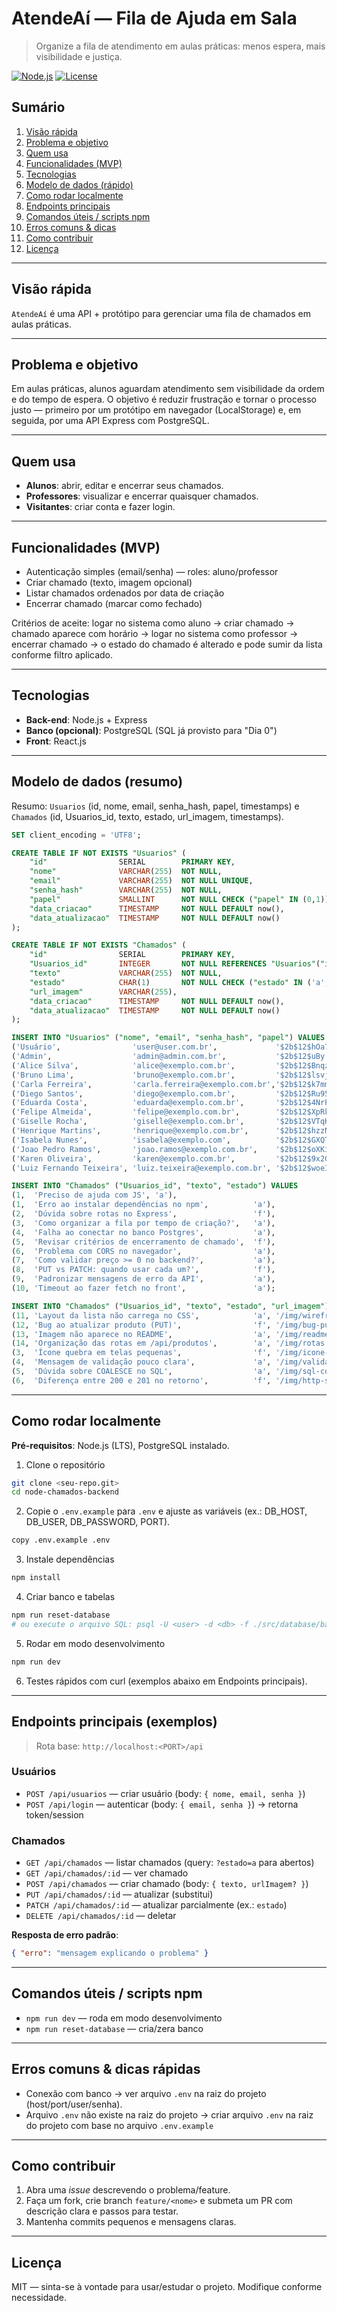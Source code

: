 # AtendeAí — Fila de Ajuda em Sala

> Organize a fila de atendimento em aulas práticas: menos espera, mais visibilidade e justiça.

[![Node.js](https://img.shields.io/badge/node-%3E%3D16-green)](#) [![License](https://img.shields.io/badge/license-MIT-blue)](#)

## Sumário

1. [Visão rápida](#visão-rápida)
2. [Problema e objetivo](#problema-e-objetivo)
3. [Quem usa](#quem-usa)
4. [Funcionalidades (MVP)](#funcionalidades-mvp)
5. [Tecnologias](#tecnologias)
6. [Modelo de dados (rápido)](#modelo-de-dados-rápido)
7. [Como rodar localmente](#como-rodar-localmente)
8. [Endpoints principais](#endpoints-principais)
9. [Comandos úteis / scripts npm](#comandos-úteis--scripts-npm)
10. [Erros comuns & dicas](#erros-comuns--dicas)
11. [Como contribuir](#como-contribuir)
12. [Licença](#licença)

---

## Visão rápida

`AtendeAí` é uma API + protótipo para gerenciar uma fila de chamados em aulas práticas.

---

## Problema e objetivo

Em aulas práticas, alunos aguardam atendimento sem visibilidade da ordem e do tempo de espera. O objetivo é reduzir frustração e tornar o processo justo — primeiro por um protótipo em navegador (LocalStorage) e, em seguida, por uma API Express com PostgreSQL.

---

## Quem usa

* **Alunos**: abrir, editar e encerrar seus chamados.
* **Professores**: visualizar e encerrar quaisquer chamados.
* **Visitantes**: criar conta e fazer login.

---

## Funcionalidades (MVP)

* Autenticação simples (email/senha) — roles: aluno/professor
* Criar chamado (texto, imagem opcional)
* Listar chamados ordenados por data de criação
* Encerrar chamado (marcar como fechado)

Critérios de aceite: logar no sistema como aluno → criar chamado → chamado aparece com horário → logar no sistema como professor → encerrar chamado → o estado do chamado é alterado e pode sumir da lista conforme filtro aplicado.

---

## Tecnologias

* **Back-end**: Node.js + Express
* **Banco (opcional)**: PostgreSQL (SQL já provisto para "Dia 0")
* **Front**: React.js

---

## Modelo de dados (resumo)

Resumo: `Usuarios` (id, nome, email, senha_hash, papel, timestamps) e `Chamados` (id, Usuarios_id, texto, estado, url_imagem, timestamps).

``` SQL
SET client_encoding = 'UTF8';

CREATE TABLE IF NOT EXISTS "Usuarios" (
    "id"                SERIAL        PRIMARY KEY,
    "nome"              VARCHAR(255)  NOT NULL,
    "email"             VARCHAR(255)  NOT NULL UNIQUE,
    "senha_hash"        VARCHAR(255)  NOT NULL,
    "papel"             SMALLINT      NOT NULL CHECK ("papel" IN (0,1)),
    "data_criacao"      TIMESTAMP     NOT NULL DEFAULT now(),
    "data_atualizacao"  TIMESTAMP     NOT NULL DEFAULT now()
);

CREATE TABLE IF NOT EXISTS "Chamados" (
    "id"                SERIAL        PRIMARY KEY,
    "Usuarios_id"       INTEGER       NOT NULL REFERENCES "Usuarios"("id"),
    "texto"             VARCHAR(255)  NOT NULL,
    "estado"            CHAR(1)       NOT NULL CHECK ("estado" IN ('a','f')),
    "url_imagem"        VARCHAR(255),
    "data_criacao"      TIMESTAMP     NOT NULL DEFAULT now(),
    "data_atualizacao"  TIMESTAMP     NOT NULL DEFAULT now()
);

INSERT INTO "Usuarios" ("nome", "email", "senha_hash", "papel") VALUES
('Usuário',                'user@user.com.br',             '$2b$12$hOa7C35BZpDh7kJYoCld9YbLRMsvIkVzvr3LMBDHT46/Kpx7/aEzW', 0),
('Admin',                  'admin@admin.com.br',           '$2b$12$uBy.SQ6EAxn/o/clzQHi.ydZM.v4sM78Rnd/DgwpLyGhkQltSy6n0', 1),
('Alice Silva',            'alice@exemplo.com.br',         '$2b$12$Bnqzpx4w6TaRk8ck5bHtrVmtKV/OmjJ/qWWqBPmKhSZ0aSgKvSOAj', 0),
('Bruno Lima',             'bruno@exemplo.com.br',         '$2b$12$lsvj7q7QCfCriYUh/UeagGUVtGiYCwMat4J5bnP.u7rb9hjp55rdL', 0),
('Carla Ferreira',         'carla.ferreira@exemplo.com.br','$2b$12$k7mmguOilastEwMXekVTw3v5Vt/2JGG53GmVocr0i7ZhlkFKrde1M', 1),
('Diego Santos',           'diego@exemplo.com.br',         '$2b$12$Ru95WQEgzFqBOfyAG34/6Nppels6CUKoe1ma7urinZiZLQbNCZEj9', 0),
('Eduarda Costa',          'eduarda@exemplo.com.br',       '$2b$12$4NrPZt6yNJEPQO2ApaF04kD7CY.LV9XWRQTBPF6KwSE39YcChbBKF', 0),
('Felipe Almeida',         'felipe@exemplo.com.br',        '$2b$12$XpRkEBpxXukNijvqNnyy.SQxJ3.olhNnK.1aT.Yl5d2JYp89dGINg', 0),
('Giselle Rocha',          'giselle@exemplo.com.br',       '$2b$12$VTqKt4ERLTmLRCGrJIfGVOwmGcEir9KDq7G5RWrnYRlBvHfw82jh7', 1),
('Henrique Martins',       'henrique@exemplo.com.br',      '$2b$12$hzzNU5mPWkgYoHe1RD0uYYTibS8lO/XXI1aVoYjEJ1zAw9lPQOUEJ', 0),
('Isabela Nunes',          'isabela@exemplo.com',          '$2b$12$GXQT1tXZD46SovxYIt8Gav6stqg/05PleFbmH.J3F2chAuiCVgcfz', 0),
('Joao Pedro Ramos',       'joao.ramos@exemplo.com.br',    '$2b$12$oXKiRh8ktUFaMTstKX/cCfDUAUT2SepSNwRdWtUenkwz1IwFL6V6b', 0),
('Karen Oliveira',         'karen@exemplo.com.br',         '$2b$12$9x2GHtGECKzuQCJS65.1klPkri2xpNTvbEZLDlrVsvVBLZp4cnKlc', 0),
('Luiz Fernando Teixeira', 'luiz.teixeira@exemplo.com.br', '$2b$12$woeItTdOln/h4lP8Dc65k1XqFI5fOlSADwHsQk/T50ES8K9I0dpn4', 1);

INSERT INTO "Chamados" ("Usuarios_id", "texto", "estado") VALUES
(1,  'Preciso de ajuda com JS', 'a'),
(1,  'Erro ao instalar dependências no npm',          'a'),
(2,  'Dúvida sobre rotas no Express',                 'f'),
(3,  'Como organizar a fila por tempo de criação?',   'a'),
(4,  'Falha ao conectar no banco Postgres',           'a'),
(5,  'Revisar critérios de encerramento de chamado',  'f'),
(6,  'Problema com CORS no navegador',                'a'),
(7,  'Como validar preço >= 0 no backend?',           'a'),
(8,  'PUT vs PATCH: quando usar cada um?',            'f'),
(9,  'Padronizar mensagens de erro da API',           'a'),
(10, 'Timeout ao fazer fetch no front',               'a');

INSERT INTO "Chamados" ("Usuarios_id", "texto", "estado", "url_imagem") VALUES
(11, 'Layout da lista não carrega no CSS',            'a', '/img/wireframe-lista.png'),
(12, 'Bug ao atualizar produto (PUT)',                'f', '/img/bug-put.png'),
(13, 'Imagem não aparece no README',                  'a', '/img/readme-img.png'),
(14, 'Organização das rotas em /api/produtos',        'a', '/img/rotas.png'),
(3,  'Ícone quebra em telas pequenas',                'f', '/img/icone-responsivo.png'),
(4,  'Mensagem de validação pouco clara',             'a', '/img/validacao-msg.png'),
(5,  'Dúvida sobre COALESCE no SQL',                  'a', '/img/sql-coalesce.png'),
(6,  'Diferença entre 200 e 201 no retorno',          'f', '/img/http-status.png');
```

---

## Como rodar localmente

**Pré-requisitos**: Node.js (LTS), PostgreSQL instalado.

1. Clone o repositório

```bash
git clone <seu-repo.git>
cd node-chamados-backend
```

2. Copie o `.env.example` para `.env` e ajuste as variáveis (ex.: DB_HOST, DB_USER, DB_PASSWORD, PORT).
```bash
copy .env.example .env
```

3. Instale dependências

```bash
npm install
```

4. Criar banco e tabelas

```bash
npm run reset-database
# ou execute o arquivo SQL: psql -U <user> -d <db> -f ./src/database/banco.sql
```

5. Rodar em modo desenvolvimento

```bash
npm run dev
```

6. Testes rápidos com curl (exemplos abaixo em Endpoints principais).

---

## Endpoints principais (exemplos)

> Rota base: `http://localhost:<PORT>/api`

### Usuários

* `POST /api/usuarios` — criar usuário (body: `{ nome, email, senha }`)
* `POST /api/login` — autenticar (body: `{ email, senha }`) → retorna token/session

### Chamados

* `GET /api/chamados` — listar chamados (query: `?estado=a` para abertos)
* `GET /api/chamados/:id` — ver chamado
* `POST /api/chamados` — criar chamado (body: `{ texto, urlImagem? }`)
* `PUT /api/chamados/:id` — atualizar (substitui)
* `PATCH /api/chamados/:id` — atualizar parcialmente (ex.: `estado`)
* `DELETE /api/chamados/:id` — deletar

**Resposta de erro padrão**:

```json
{ "erro": "mensagem explicando o problema" }
```

---

## Comandos úteis / scripts npm

* `npm run dev` — roda em modo desenvolvimento
* `npm run reset-database` — cria/zera banco

---

## Erros comuns & dicas rápidas

* Conexão com banco → ver arquivo `.env` na raiz do projeto (host/port/user/senha).
* Arquivo `.env` não existe na raiz do projeto → criar arquivo `.env` na raiz do projeto com base no arquivo `.env.example`

---

## Como contribuir

1. Abra uma *issue* descrevendo o problema/feature.
2. Faça um fork, crie branch `feature/<nome>` e submeta um PR com descrição clara e passos para testar.
3. Mantenha commits pequenos e mensagens claras.

---

## Licença

MIT — sinta-se à vontade para usar/estudar o projeto. Modifique conforme necessidade.
